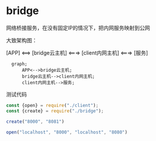 # bridge
网络桥接服务，在没有固定IP的情况下，把内网服务映射到公网


大致架构图：

[APP] <==> [bridge云主机] <===> [client内网主机] <===> [服务]

```mermaid
  graph;
      APP<-->bridge云主机;
      bridge云主机-->client内网主机;
      client内网主机-->服务;
```

测试代码
```javascript
const {open} = require("./client");
const {create} = require("./bridge");

create("8000", "8081")

open("localhost", "8000", "localhost", "8080")
```
